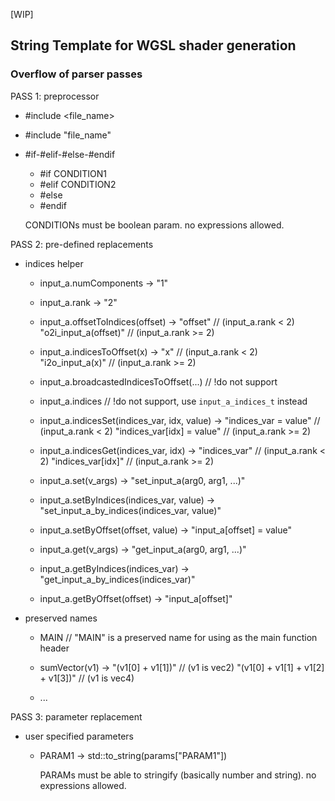 \[WIP]


## String Template for WGSL shader generation

### Overflow of parser passes

PASS 1: preprocessor

- #include <file_name>
- #include "file_name"

- #if-#elif-#else-#endif
  - #if CONDITION1
  - #elif CONDITION2
  - #else
  - #endif

  CONDITIONs must be boolean param. no expressions allowed.


PASS 2: pre-defined replacements

- indices helper
  - input_a.numComponents                         -> "1"
  - input_a.rank                                  -> "2"
  - input_a.offsetToIndices(offset)               -> "offset"                       // (input_a.rank < 2)
                                                  "o2i_input_a(offset)"          // (input_a.rank >= 2)
  - input_a.indicesToOffset(x)                    -> "x"                           // (input_a.rank < 2)
                                                  "i2o_input_a(x)"              // (input_a.rank >= 2)

  - input_a.broadcastedIndicesToOffset(...)       // !do not support
  - input_a.indices                               // !do not support, use `input_a_indices_t` instead

  - input_a.indicesSet(indices_var, idx, value)   -> "indices_var = value"         // (input_a.rank < 2)
                                                  "indices_var[idx] = value"   // (input_a.rank >= 2)

  - input_a.indicesGet(indices_var, idx)          -> "indices_var"                 // (input_a.rank < 2)
                                                  "indices_var[idx]"            // (input_a.rank >= 2)

  - input_a.set(v_args)                           -> "set_input_a(arg0, arg1, ...)"
  - input_a.setByIndices(indices_var, value)      -> "set_input_a_by_indices(indices_var, value)"
  - input_a.setByOffset(offset, value)            -> "input_a[offset] = value"

  - input_a.get(v_args)                           -> "get_input_a(arg0, arg1, ...)"
  - input_a.getByIndices(indices_var)             -> "get_input_a_by_indices(indices_var)"
  - input_a.getByOffset(offset)                   -> "input_a[offset]"

- preserved names
  - MAIN  // "MAIN" is a preserved name for using as the main function header

  - sumVector(v1)                                 -> "(v1[0] + v1[1])"           // (v1 is vec2)
                                                     "(v1[0] + v1[1] + v1[2] + v1[3])" // (v1 is vec4)

  - ...

PASS 3: parameter replacement
- user specified parameters
  - PARAM1                                -> std::to_string(params["PARAM1"])

    PARAMs must be able to stringify (basically number and string). no expressions allowed.
